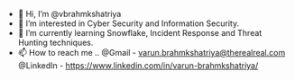 - 👋 Hi, I’m @vbrahmkshatriya
- 👀 I’m interested in Cyber Security and Information Security.
- 🌱 I’m currently learning Snowflake, Incident Response and Threat Hunting techniques.
- 📫 How to reach me ..
  @Gmail - varun.brahmkshatriya@therealreal.com
  @LinkedIn - https://www.linkedin.com/in/varun-brahmkshatriya/

<!---
vbrahmkshatriya/vbrahmkshatriya is a ✨ special ✨ repository because its `README.md` (this file) appears on your GitHub profile.
You can click the Preview link to take a look at your changes.
--->
